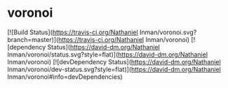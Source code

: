 voronoi
===================

[![Build Status](https://travis-ci.org/Nathaniel Inman/voronoi.svg?branch=master)](https://travis-ci.org/Nathaniel Inman/voronoi) [![dependency Status](https://david-dm.org/Nathaniel Inman/voronoi/status.svg?style=flat)](https://david-dm.org/Nathaniel Inman/voronoi) [![devDependency Status](https://david-dm.org/Nathaniel Inman/voronoi/dev-status.svg?style=flat)](https://david-dm.org/Nathaniel Inman/voronoi#info=devDependencies)
